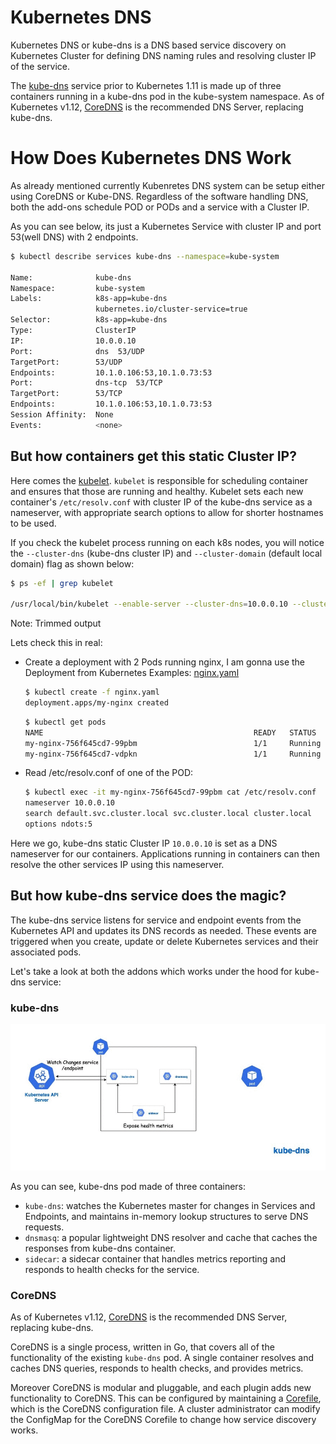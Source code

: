 
# Kubernetes DNS

Kubernetes DNS or kube-dns is a DNS based service discovery on Kubernetes Cluster for defining DNS naming rules and resolving cluster IP of the service.

The [kube-dns](https://github.com/kubernetes/dns) service prior to Kubernetes 1.11 is made up of three containers running in a kube-dns pod in the kube-system namespace. As of Kubernetes v1.12, [CoreDNS](https://coredns.io/manual/toc/) is the recommended DNS Server, replacing kube-dns.

# How Does Kubernetes DNS Work

As already mentioned currently Kubenretes DNS system can be setup either using CoreDNS or Kube-DNS. Regardless of the software handling DNS, both the add-ons schedule POD or PODs and a service with a Cluster IP.

As you can see below, its just a Kubernetes Service with cluster IP and port 53(well DNS) with 2 endpoints.

```bash
$ kubectl describe services kube-dns --namespace=kube-system

Name:              kube-dns
Namespace:         kube-system
Labels:            k8s-app=kube-dns
                   kubernetes.io/cluster-service=true
Selector:          k8s-app=kube-dns
Type:              ClusterIP
IP:                10.0.0.10
Port:              dns  53/UDP
TargetPort:        53/UDP
Endpoints:         10.1.0.106:53,10.1.0.73:53
Port:              dns-tcp  53/TCP
TargetPort:        53/TCP
Endpoints:         10.1.0.106:53,10.1.0.73:53
Session Affinity:  None
Events:            <none>
```

## But how containers get this static Cluster IP?

Here comes the [kubelet](https://kubernetes.io/docs/reference/command-line-tools-reference/kubelet/). `kubelet` is responsible for scheduling container and ensures that those are running and healthy. Kubelet sets each new container's `/etc/resolv.conf` with cluster IP of the kube-dns service as a nameserver, with appropriate search options to allow for shorter hostnames to be used.

If you check the kubelet process running on each k8s nodes, you will notice the `--cluster-dns` (kube-dns cluster IP) and `--cluster-domain` (default local domain) flag as shown below:

```bash
$ ps -ef | grep kubelet

/usr/local/bin/kubelet --enable-server --cluster-dns=10.0.0.10 --cluster-domain=cluster.local --node-labels=node-role.kubernetes.io/agent=,kubernetes.io/role=agent,agentpool=k8spool --address=0.0.0.0 --allow-privileged=true --authorization-mode=Webhook --azure-container-registry-config=/etc/kubernetes/azure.json --cgroups-per-qos=true --cloud-config=/etc/kubernetes/azure.json  --enforce-node-allocatable=pods --event-qps=0 
```

Note: Trimmed output

Lets check this in real:

- Create a deployment with 2 Pods running nginx, I am gonna use the Deployment from Kubernetes Examples: [nginx.yaml](https://raw.githubusercontent.com/kubernetes/website/master/content/en/examples/service/networking/run-my-nginx.yaml)

    ```bash
    $ kubectl create -f nginx.yaml
    deployment.apps/my-nginx created
    ```

    ```bash
    $ kubectl get pods
    NAME                                               READY   STATUS    RESTARTS   AGE
    my-nginx-756f645cd7-99pbm                          1/1     Running   0          27s
    my-nginx-756f645cd7-vdpkn                          1/1     Running   0          27s
    ```

- Read /etc/resolv.conf of one of the POD:

    ```bash
    $ kubectl exec -it my-nginx-756f645cd7-99pbm cat /etc/resolv.conf
    nameserver 10.0.0.10
    search default.svc.cluster.local svc.cluster.local cluster.local
    options ndots:5
    ```

Here we go, kube-dns static Cluster IP `10.0.0.10` is set as a DNS nameserver for our containers. Applications running in containers can then resolve the other services IP using this nameserver.

## But how kube-dns service does the magic?

The kube-dns service listens for service and endpoint events from the Kubernetes API and updates its DNS records as needed. These events are triggered when you create, update or delete Kubernetes services and their associated pods.

Let's take a look at both the addons which works under the hood for kube-dns service:

### kube-dns

 ![redinessProbe](img/kube-dns.gif)

 As you can see, kube-dns pod made of three containers:

- `kube-dns`: watches the Kubernetes master for changes in Services and Endpoints, and maintains in-memory lookup structures      to serve DNS requests.
- `dnsmasq`: a popular lightweight DNS resolver and cache that caches the responses from kube-dns container.
- `sidecar`: a sidecar container that handles metrics reporting and responds to health checks for the service.

### CoreDNS

As of Kubernetes v1.12, [CoreDNS](https://coredns.io/manual/toc/) is the recommended DNS Server, replacing kube-dns.

CoreDNS is a single process, written in Go, that covers all of the functionality of the existing `kube-dns` pod. A single container resolves and caches DNS queries, responds to health checks, and provides metrics.

Moreover CoreDNS is modular and pluggable, and each plugin adds new functionality to CoreDNS. This can be configured by maintaining a [Corefile](https://coredns.io/2017/07/23/corefile-explained/), which is the CoreDNS configuration file. A cluster administrator can modify the ConfigMap for the CoreDNS Corefile to change how service discovery works.